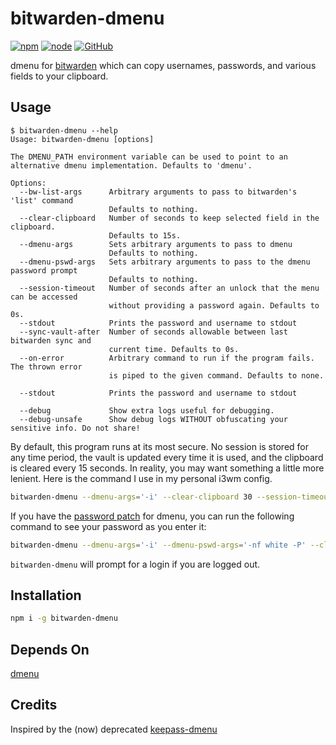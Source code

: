 # bitwarden-dmenu

[![npm](https://img.shields.io/npm/v/bitwarden-dmenu.svg)](https://www.npmjs.com/package/bitwarden-dmenu)
[![node](https://img.shields.io/node/v/bitwarden-dmenu.svg)](http://npmjs.com/package/bitwarden-dmenu)
[![GitHub](https://img.shields.io/github/license/andykais/bitwarden-dmenu.svg)](https://github.com/andykais/bitwarden-dmenu/blob/master/LICENSE)

dmenu for [bitwarden](https://bitwarden.com/) which can copy usernames, passwords, and various fields to your
clipboard.

## Usage

```
$ bitwarden-dmenu --help
Usage: bitwarden-dmenu [options]

The DMENU_PATH environment variable can be used to point to an alternative dmenu implementation. Defaults to 'dmenu'.

Options:
  --bw-list-args      Arbitrary arguments to pass to bitwarden's 'list' command
                      Defaults to nothing.
  --clear-clipboard   Number of seconds to keep selected field in the clipboard.
                      Defaults to 15s.
  --dmenu-args        Sets arbitrary arguments to pass to dmenu
                      Defaults to nothing.
  --dmenu-pswd-args   Sets arbitrary arguments to pass to the dmenu password prompt
                      Defaults to nothing.
  --session-timeout   Number of seconds after an unlock that the menu can be accessed
                      without providing a password again. Defaults to 0s.
  --stdout            Prints the password and username to stdout
  --sync-vault-after  Number of seconds allowable between last bitwarden sync and
                      current time. Defaults to 0s.
  --on-error          Arbitrary command to run if the program fails. The thrown error
                      is piped to the given command. Defaults to none.

  --stdout            Prints the password and username to stdout

  --debug             Show extra logs useful for debugging.
  --debug-unsafe      Show debug logs WITHOUT obfuscating your sensitive info. Do not share!
```

By default, this program runs at its most secure. No session is stored for any time period, the vault is updated
every time it is used, and the clipboard is cleared every 15 seconds. In reality, you may want something a
little more lenient. Here is the command I use in my personal i3wm config.

```bash
bitwarden-dmenu --dmenu-args='-i' --clear-clipboard 30 --session-timeout 100 --sync-vault-after 3600 --on-error 'xargs notify-send --urgency=low'
```

If you have the [password patch](https://tools.suckless.org/dmenu/patches/password/) for dmenu, you can run the following command to see your password as you enter it:
```bash
bitwarden-dmenu --dmenu-args='-i' --dmenu-pswd-args='-nf white -P' --clear-clipboard 30 --session-timeout 100 --sync-vault-after 3600 --on-error 'xargs notify-send --urgency=low'
```

`bitwarden-dmenu` will prompt for a login if you are logged out.

## Installation

```bash
npm i -g bitwarden-dmenu
```

## Depends On

[dmenu](https://tools.suckless.org/dmenu/)

## Credits

Inspired by the (now) deprecated [keepass-dmenu](https://github.com/gustavnikolaj/keepass-dmenu)
